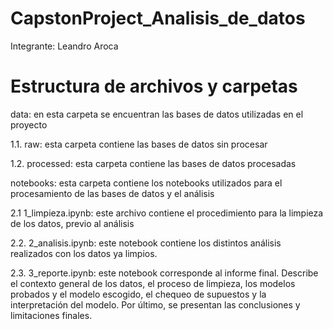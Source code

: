 # CapstonProject_Analisis_de_datos
Integrante: Leandro Aroca

# Estructura de archivos y carpetas

data: en esta carpeta se encuentran las bases de datos utilizadas en el proyecto

1.1. raw: esta carpeta contiene las bases de datos sin procesar

1.2. processed: esta carpeta contiene las bases de datos procesadas

notebooks: esta carpeta contiene los notebooks utilizados para el procesamiento de las bases de datos y el análisis

2.1 1_limpieza.ipynb: este archivo contiene el procedimiento para la limpieza de los datos, previo al análisis

2.2. 2_analisis.ipynb: este notebook contiene los distintos análisis realizados con los datos ya limpios.

2.3. 3_reporte.ipynb: este notebook corresponde al informe final. Describe el contexto general de los datos, el proceso de limpieza, los modelos probados y el modelo escogido, el chequeo de supuestos y la interpretación del modelo. Por último, se presentan las conclusiones y limitaciones finales.
